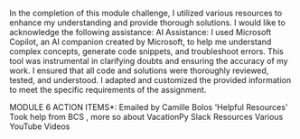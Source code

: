 In the completion of this module challenge, I utilized various resources to enhance my understanding and provide thorough solutions. 
I would like to acknowledge the following assistance: AI Assistance: I used Microsoft Copilot, an AI companion created by Microsoft, to help me understand complex concepts, generate code snippets, and troubleshoot errors. This tool was instrumental in clarifying doubts and ensuring the accuracy of my work. I ensured that all code and solutions were thoroughly reviewed, tested, and understood. I adapted and customized the provided information to meet the specific requirements of the assignment.

MODULE 6 ACTION ITEMS*: Emailed by Camille Bolos 'Helpful Resources'
Took help from BCS , more so about VacationPy
Slack Resources
Various YouTube Videos
